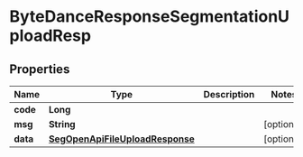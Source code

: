 # ByteDanceResponseSegmentationUploadResp

## Properties
Name | Type | Description | Notes
------------ | ------------- | ------------- | -------------
**code** | **Long** |  | 
**msg** | **String** |  |  [optional]
**data** | [**SegOpenApiFileUploadResponse**](SegOpenApiFileUploadResponse.md) |  |  [optional]
